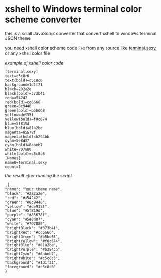 # xshell to Windows terminal color scheme converter

this is a small JavaScript converter that convert xshell to windows terminal JSON theme 

you need xshell color scheme code like from any source like [terminal.sexy](www.terminal.sexy) or any xshell color file

*example of xshell color code*

```
[terminal.sexy]
text=c5c8c6
text(bold)=c5c8c6
background=1d1f21
black=282a2e
black(bold)=373b41
red=a54242
red(bold)=cc6666
green=8c9440
green(bold)=b5bd68
yellow=de935f
yellow(bold)=f0c674
blue=5f819d
blue(bold)=81a2be
magenta=85678f
magenta(bold)=b294bb
cyan=5e8d87
cyan(bold)=8abeb7
white=707880
white(bold)=c5c8c6
[Names]
name0=terminal.sexy
count=1

```

*the result after running the script*

```
,{
"name": "Your theme name",
"black": "#282a2e",
"red": "#a54242",
"green": "#8c9440",
"yellow": "#de935f",
"blue": "#5f819d",
"purple": "#85678f",
"cyan": "#5e8d87",
"white": "#707880",
"brightBlack": "#373b41",
"brightRed": "#cc6666",
"brightGreen": "#b5bd68",
"brightYellow": "#f0c674",
"brightBlue": "#81a2be",
"brightPurple": "#b294bb",
"brightCyan": "#8abeb7",
"brightWhite": "#c5c8c6",
"background": "#1d1f21",
"foreground": "#c5c8c6"
}
```
